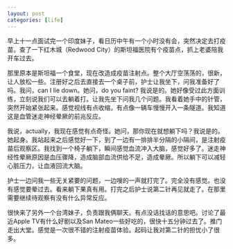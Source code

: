 ```yaml
---
layout: post
categories: [life]
---
```


早上十一点面试完一个印度妹子，看日历中午有一个小时没有会，突然决定去打疫苗。查了一下红木城（Redwood City）的斯坦福医院有个疫苗点，抓上老婆陪我开车过去。

那里原本是斯坦福一个食堂，现在改造成疫苗注射点。整个大厅空荡荡的，很新，让人放松一些。注册好之后去直接去一个桌子前，护士让我坐下，问我准备好了吗。我问，can I lie down。她问，do you faint? 我说是的。她好像受过此方面训练，立刻说我们可以去躺着打。让我先坐下问我几个问题。我看着她手中的针管，突然开始紧张起来。感觉视线有点收缩，有点像一辆车慢慢开入一条隧道。我知道这是血管迷走神经晕厥的前兆反应。

我说，actually，我现在感觉有点奇怪。她问，那你现在就想躺下吗？我说是的。她起身。我站起来之后感觉好一下，到了一边有一排排半分隔的小隔间，是注射疫苗后观察区。我找到一个椅子躺下，瞬间感觉血流冲入大脑，感觉好多了。迷走神经性晕厥原因是血压骤降，造成脑部血流供给不足，造成晕厥。所以躺下可以减轻心脏压力，让血液回流大脑。

护士一边问我一些无关紧要的问题，一边嗖的一声就打完了。完全没有感觉。也没有感觉要晕过去。看来躺下果真有用。打完之后护士说第二针再见就走了。在那里需要继续待观察有没有什么异常反应。

很快来了另外一个台湾妹子，负责跟我俩聊天。有点没话找话的意思吧。讨论了最近Apple TV有什么好剧以及San Mateo一些好吃的，很快十五分钟过去了。推门走出大堂。感觉是一次很不错的注射疫苗体验。起码让我对第二针的担忧小了很多。

